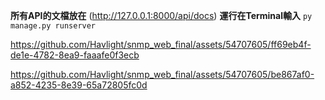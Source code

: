 **所有API的文檔放在**
(http://127.0.0.1:8000/api/docs)
**運行在Terminal輸入**
` py manage.py runserver `





https://github.com/Havlight/snmp_web_final/assets/54707605/ff69eb4f-de1e-4782-8ea9-faaafe0f3ecb






https://github.com/Havlight/snmp_web_final/assets/54707605/be867af0-a852-4235-8e39-65a72805fc0d

